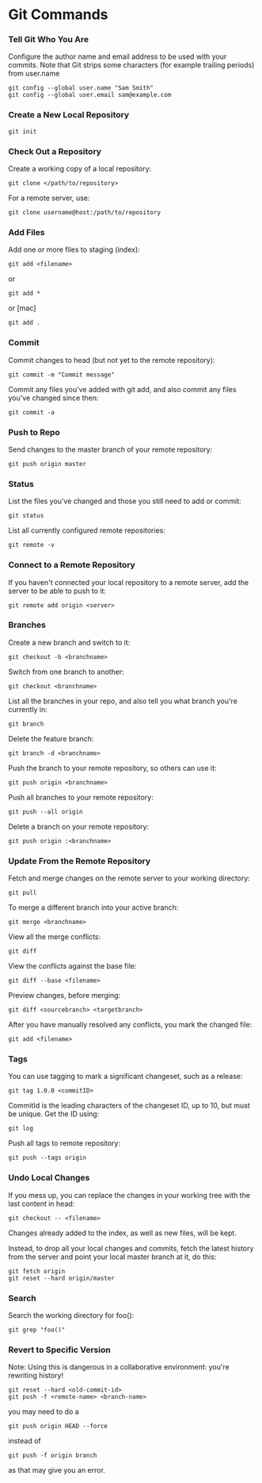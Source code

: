 # Git Commands

### Tell Git Who You Are
Configure the author name and email address to be used with your commits.
Note that Git strips some characters (for example trailing periods) from user.name
```
git config --global user.name "Sam Smith"
git config --global user.email sam@example.com
```

### Create a New Local Repository
```
git init
```

### Check Out a Repository
Create a working copy of a local repository:
```
git clone </path/to/repository>
```
For a remote server, use:
```
git clone username@host:/path/to/repository
```
### Add Files
Add one or more files to staging (index):
```
git add <filename>
```
or
```
git add *
```
or [mac]
```
git add .
```

### Commit
Commit changes to head (but not yet to the remote repository):
```
git commit -m "Commit message"
```
Commit any files you've added with git add, and also commit any files you've changed since then:
```
git commit -a
```

### Push to Repo
Send changes to the master branch of your remote repository:
```
git push origin master
```

### Status
List the files you've changed and those you still need to add or commit:
```
git status
```
List all currently configured remote repositories:
```
git remote -v
```

### Connect to a Remote Repository
If you haven't connected your local repository to a remote server, add the server to be able to push to it:
```
git remote add origin <server>
```

### Branches
Create a new branch and switch to it:	
```
git checkout -b <branchname>
```
Switch from one branch to another:	
```
git checkout <branchname>
```
List all the branches in your repo, and also tell you what branch you're currently in:	
```
git branch
```
Delete the feature branch:	
```
git branch -d <branchname>
```
Push the branch to your remote repository, so others can use it:	
```
git push origin <branchname>
```
Push all branches to your remote repository:	
```
git push --all origin
```
Delete a branch on your remote repository:	
```
git push origin :<branchname>
```

### Update From the Remote Repository
Fetch and merge changes on the remote server to your working directory:
```
git pull
```
To merge a different branch into your active branch:	
```
git merge <branchname>
```
View all the merge conflicts:
```
git diff
```
View the conflicts against the base file:
```
git diff --base <filename>
```
Preview changes, before merging:
```
git diff <sourcebranch> <targetbranch>
```
After you have manually resolved any conflicts, you mark the changed file:	
```
git add <filename>
```

### Tags
You can use tagging to mark a significant changeset, such as a release:	
```
git tag 1.0.0 <commitID>
```
CommitId is the leading characters of the changeset ID, up to 10, but must be unique. Get the ID using:	
```
git log
```
Push all tags to remote repository:	
```
git push --tags origin
```

### Undo Local Changes
If you mess up, you can replace the changes in your working tree with the last content in head:
```
git checkout -- <filename>
```
Changes already added to the index, as well as new files, will be kept.

Instead, to drop all your local changes and commits, fetch the latest history from the server and point your local master branch at it, do this:
```
git fetch origin
git reset --hard origin/master
```

### Search
Search the working directory for foo():	
```
git grep "foo()"
```

### Revert to Specific Version
Note: Using this is dangerous in a collaborative environment: you're rewriting history!
```
git reset --hard <old-commit-id>
git push -f <remote-name> <branch-name>
```
you may need to do a
```
git push origin HEAD --force
```
instead of 
```
git push -f origin branch
```
as that may give you an error.
